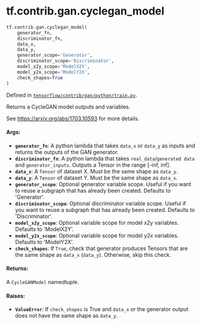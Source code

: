 <div itemscope itemtype="http://developers.google.com/ReferenceObject">
<meta itemprop="name" content="tf.contrib.gan.cyclegan_model" />
<meta itemprop="path" content="Stable" />
</div>

# tf.contrib.gan.cyclegan_model

``` python
tf.contrib.gan.cyclegan_model(
    generator_fn,
    discriminator_fn,
    data_x,
    data_y,
    generator_scope='Generator',
    discriminator_scope='Discriminator',
    model_x2y_scope='ModelX2Y',
    model_y2x_scope='ModelY2X',
    check_shapes=True
)
```



Defined in [`tensorflow/contrib/gan/python/train.py`](https://www.tensorflow.org/code/tensorflow/contrib/gan/python/train.py).

Returns a CycleGAN model outputs and variables.

See https://arxiv.org/abs/1703.10593 for more details.

#### Args:

* <b>`generator_fn`</b>: A python lambda that takes `data_x` or `data_y` as inputs and
    returns the outputs of the GAN generator.
* <b>`discriminator_fn`</b>: A python lambda that takes `real_data`/`generated data`
    and `generator_inputs`. Outputs a Tensor in the range [-inf, inf].
* <b>`data_x`</b>: A `Tensor` of dataset X. Must be the same shape as `data_y`.
* <b>`data_y`</b>: A `Tensor` of dataset Y. Must be the same shape as `data_x`.
* <b>`generator_scope`</b>: Optional generator variable scope. Useful if you want to
    reuse a subgraph that has already been created. Defaults to 'Generator'.
* <b>`discriminator_scope`</b>: Optional discriminator variable scope. Useful if you
    want to reuse a subgraph that has already been created. Defaults to
    'Discriminator'.
* <b>`model_x2y_scope`</b>: Optional variable scope for model x2y variables. Defaults
    to 'ModelX2Y'.
* <b>`model_y2x_scope`</b>: Optional variable scope for model y2x variables. Defaults
    to 'ModelY2X'.
* <b>`check_shapes`</b>: If `True`, check that generator produces Tensors that are the
    same shape as `data_x` (`data_y`). Otherwise, skip this check.


#### Returns:

A `CycleGANModel` namedtuple.


#### Raises:

* <b>`ValueError`</b>: If `check_shapes` is True and `data_x` or the generator output
    does not have the same shape as `data_y`.